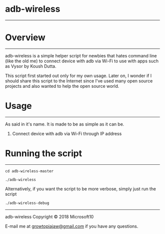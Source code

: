 # adb-wireless
--------------


# Overview
----------


adb-wireless is a simple helper script for newbies that hates command line (like the old me) to connect device with adb via Wi-Fi to use with apps such as Vysor by Koush Dutta.

This script first started out only for my own usage. Later on, I wonder if I should share this script to the Internet since I've used many open source projects and also wanted to help the open source world.

# Usage
-------


As said in it's name. It is made to be as simple as it can be.
1. Connect device with adb via Wi-Fi through IP address

# Running the script
--------------------


`cd adb-wireless-master`

`./adb-wireless`

Alternatively, if you want the script to be more verbose, simply just run the script

`./adb-wireless-debug`

-----------------------------------------

adb-wireless Copyright © 2018 Microsoft10

E-mail me at growtopiajaw@gmail.com if you have any questions.
